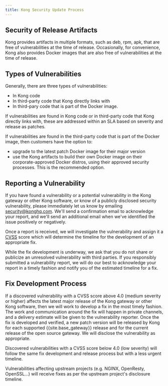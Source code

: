 ```yaml
---
title: Kong Security Update Process
---
```

## Security of Release Artifacts

Kong provides artifacts in multiple formats, such as deb, rpm, apk, that are free of vulnerabilities at the time of release. Occasionally, for convenience, Kong also provides Docker images that are also free of vulnerabilities at the time of release.

## Types of Vulnerabilities

Generally, there are three types of vulnerabilities:
* In Kong code
* In third-party code that Kong directly links with
* In third-pary code that is part of the Docker image.

If vulnerabilities are found in Kong code or in third-party code that Kong directly links with, these are addressed within an SLA based on severity and release as patches. 

If vulnerabilities are found in the third-party code that is part of the Docker image, then customers have the option to: 
* upgrade to the latest patch Docker image for their major version
* use the Kong artifacts to build their own Docker image on their corporate-approved Docker distros, using their approved security processes. This is the recommended option. 

## Reporting a Vulnerability

If you have found a vulnerability or a potential vulnerability in the Kong gateway or other Kong software, or know of a publicly disclosed security vulnerability, please immediately let us know by emailing [security@konghq.com](mailto:security@konghq.com). We'll send a confirmation email to acknowledge your report, and we'll send an additional email when we've identified the issue positively or negatively.

Once a report is received, we will investigate the vulnerability and assign it a [CVSS](https://www.first.org/cvss/) score which will determine the timeline for the development of an appropriate fix.

While the fix development is underway, we ask that you do not share or publicize an unresolved vulnerability with third parties. If you responsibly submitted a vulnerability report, we will do our best to acknowledge your report in a timely fashion and notify you of the estimated timeline for a fix.

## Fix Development Process

If a discovered vulnerability with a CVSS score above 4.0 (medium severity or higher) affects the latest major release of the Kong gateway or other Kong software, then we will work to develop a fix in the most timely fashion. The work and communication around the fix will happen in private channels, and a delivery estimate will be given to the vulnerability reporter. Once the fix is developed and verified, a new patch version will be released by Kong for each supported {{site.base_gateway}} release and for the current release of the open source gateway. We will disclose the vulnerability as appropriate.

Discovered vulnerabilities with a CVSS score below 4.0 (low severity) will follow the same fix development and release process but with a less urgent timeline.

Vulnerabilities affecting upstream projects (e.g. NGINX, OpenResty, OpenSSL...) will receive fixes as per the upstream project's disclosure timeline.
